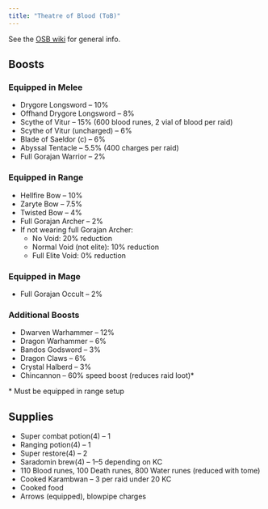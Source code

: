 ```yaml
---
title: "Theatre of Blood (ToB)"
---
```


See the [OSB wiki](https://wiki.oldschool.gg/osb/raids/tob) for general info.

## Boosts

### Equipped in Melee

- Drygore Longsword – 10%
- Offhand Drygore Longsword – 8%
- Scythe of Vitur – 15% (600 blood runes, 2 vial of blood per raid)
- Scythe of Vitur (uncharged) – 6%
- Blade of Saeldor (c) – 6%
- Abyssal Tentacle – 5.5% (400 charges per raid)
- Full Gorajan Warrior – 2%

### Equipped in Range

- Hellfire Bow – 10%
- Zaryte Bow – 7.5%
- Twisted Bow – 4%
- Full Gorajan Archer – 2%
- If not wearing full Gorajan Archer:
  - No Void: 20% reduction
  - Normal Void (not elite): 10% reduction
  - Full Elite Void: 0% reduction

### Equipped in Mage

- Full Gorajan Occult – 2%

### Additional Boosts

- Dwarven Warhammer – 12%
- Dragon Warhammer – 6%
- Bandos Godsword – 3%
- Dragon Claws – 6%
- Crystal Halberd – 3%
- Chincannon – 60% speed boost (reduces raid loot)\*

\* Must be equipped in range setup

## Supplies

- Super combat potion(4) – 1
- Ranging potion(4) – 1
- Super restore(4) – 2
- Saradomin brew(4) – 1–5 depending on KC
- 110 Blood runes, 100 Death runes, 800 Water runes (reduced with tome)
- Cooked Karambwan – 3 per raid under 20 KC
- Cooked food
- Arrows (equipped), blowpipe charges
